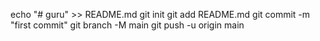 echo "# guru" >> README.md
git init
git add README.md
git commit -m "first commit"
git branch -M main
git push -u origin main
